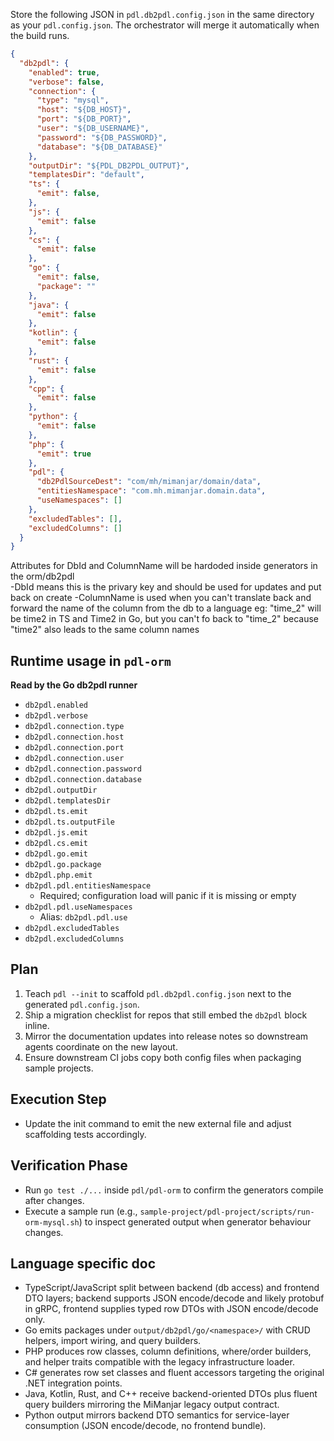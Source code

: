 

Store the following JSON in `pdl.db2pdl.config.json` in the same directory as your `pdl.config.json`. The orchestrator will merge it automatically when the build runs.

```json
{
  "db2pdl": {
    "enabled": true,
    "verbose": false,
    "connection": {
      "type": "mysql",
      "host": "${DB_HOST}",
      "port": "${DB_PORT}",
      "user": "${DB_USERNAME}",
      "password": "${DB_PASSWORD}",
      "database": "${DB_DATABASE}"
    },
    "outputDir": "${PDL_DB2PDL_OUTPUT}",
    "templatesDir": "default",
    "ts": {
      "emit": false,
    },
    "js": {
      "emit": false
    },
    "cs": {
      "emit": false
    },
    "go": {
      "emit": false,
      "package": ""
    },
    "java": {
      "emit": false
    },
    "kotlin": {
      "emit": false
    },
    "rust": {
      "emit": false
    },
    "cpp": {
      "emit": false
    },
    "python": {
      "emit": false
    },
    "php": {
      "emit": true
    },
    "pdl": {
      "db2PdlSourceDest": "com/mh/mimanjar/domain/data",
      "entitiesNamespace": "com.mh.mimanjar.domain.data",
      "useNamespaces": []
    },
    "excludedTables": [],
    "excludedColumns": []
  }
}
```

Attributes for DbId and ColumnName will be hardoded inside generators
in the orm/db2pdl\
 -DbId means this is the privary key and should be used for updates
 and put back on create
 -ColumnName is used when you can't translate back and forward the 
 name of the column from the db to a language eg: "time_2" will
 be time2 in TS and Time2 in Go, but you can't fo back to "time_2"
 because "time2" also leads to the same column names


## Runtime usage in `pdl-orm`

**Read by the Go db2pdl runner**

- `db2pdl.enabled`
- `db2pdl.verbose`
- `db2pdl.connection.type`
- `db2pdl.connection.host`
- `db2pdl.connection.port`
- `db2pdl.connection.user`
- `db2pdl.connection.password`
- `db2pdl.connection.database`
- `db2pdl.outputDir`
- `db2pdl.templatesDir`
- `db2pdl.ts.emit`
- `db2pdl.ts.outputFile`
- `db2pdl.js.emit`
- `db2pdl.cs.emit`
- `db2pdl.go.emit`
- `db2pdl.go.package`
- `db2pdl.php.emit`
- `db2pdl.pdl.entitiesNamespace`
  - Required; configuration load will panic if it is missing or empty
- `db2pdl.pdl.useNamespaces`
  - Alias: `db2pdl.pdl.use`
- `db2pdl.excludedTables`
- `db2pdl.excludedColumns`

## Plan

1. Teach `pdl --init` to scaffold `pdl.db2pdl.config.json` next to the generated `pdl.config.json`.
2. Ship a migration checklist for repos that still embed the `db2pdl` block inline.
3. Mirror the documentation updates into release notes so downstream agents coordinate on the new layout.
4. Ensure downstream CI jobs copy both config files when packaging sample projects.


## Execution Step
- Update the init command to emit the new external file and adjust scaffolding tests accordingly.

## Verification Phase

- Run `go test ./...` inside `pdl/pdl-orm` to confirm the generators compile after changes.
- Execute a sample run (e.g., `sample-project/pdl-project/scripts/run-orm-mysql.sh`) to inspect generated output when generator behaviour changes.





## Language specific doc
- TypeScript/JavaScript split between backend (db access) and frontend DTO layers; backend supports JSON encode/decode and likely protobuf in gRPC, frontend supplies typed row DTOs with JSON encode/decode only.
- Go emits packages under `output/db2pdl/go/<namespace>/` with CRUD helpers, import wiring, and query builders.
- PHP produces row classes, column definitions, where/order builders, and helper traits compatible with the legacy infrastructure loader.
- C# generates row set classes and fluent accessors targeting the original .NET integration points.
- Java, Kotlin, Rust, and C++ receive backend-oriented DTOs plus fluent query builders mirroring the MiManjar legacy output contract.
- Python output mirrors backend DTO semantics for service-layer consumption (JSON encode/decode, no frontend bundle).
